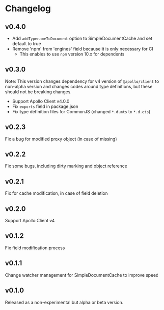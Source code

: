 # Changelog

## v0.4.0

- Add `addTypenameToDocument` option to SimpleDocumentCache and set default to true
- Remove 'npm' from 'engines' field because it is only necessary for CI
  - This enables to use `npm` version 10.x for dependents

## v0.3.0

Note: This version changes dependency for v4 version of `@apollo/client` to non-alpha version and changes codes around type definitions, but these should not be breaking changes.

- Support Apollo Client v4.0.0
- Fix `exports` field in package.json
- Fix type definition files for CommonJS (changed `*.d.mts` to `*.d.cts`)

## v0.2.3

Fix a bug for modified proxy object (in case of missing)

## v0.2.2

Fix some bugs, including dirty marking and object reference

## v0.2.1

Fix for cache modification, in case of field deletion

## v0.2.0

Support Apollo Client v4

## v0.1.2

Fix field modification process

## v0.1.1

Change watcher management for SimpleDocumentCache to improve speed

## v0.1.0

Released as a non-experimental but alpha or beta version.

